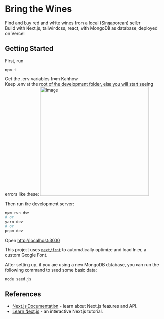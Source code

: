 # Bring the Wines
Find and buy red and white wines from a local (Singaporean) seller
<br>
Build with Next.js, tailwindcss, react, with MongoDB as database, deployed on Vercel

## Getting Started

First, run 
```
npm i
```

Get the .env variables from Kahhow<br>
Keep .env at the root of the development folder, else you will start seeing errors like these:
<img width="354" alt="image" src="https://github.com/ghostleek/bringthewines/assets/44336310/d6d89981-def4-41bc-99c3-659580e37441">


Then run the development server:

```bash
npm run dev
# or
yarn dev
# or
pnpm dev
```

Open [http://localhost:3000](http://localhost:3000)


This project uses [`next/font`](https://nextjs.org/docs/basic-features/font-optimization) to automatically optimize and load Inter, a custom Google Font.

After setting up, if you are using a new MongoDB database, you can run the following command to seed some basic data:

```
node seed.js
```


## References
- [Next.js Documentation](https://nextjs.org/docs) - learn about Next.js features and API.
- [Learn Next.js](https://nextjs.org/learn) - an interactive Next.js tutorial.
